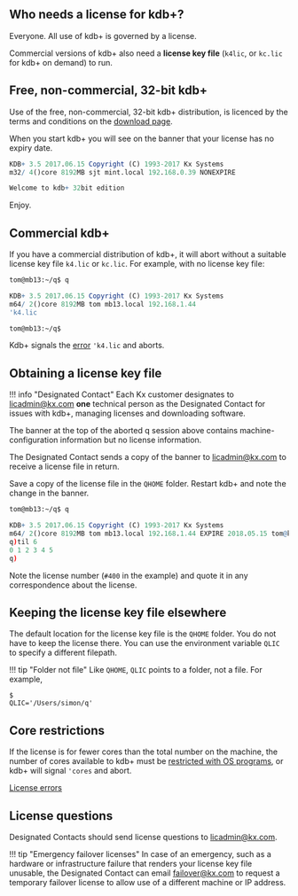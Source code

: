 ## Who needs a license for kdb+?

Everyone. All use of kdb+ is governed by a license. 

Commercial versions of kdb+ also need a **license key file** (`k4lic`, or `kc.lic` for kdb+ on demand) to run.


## Free, non-commercial, 32-bit kdb+

Use of the free, non-commercial, 32-bit kdb+ distribution, is licenced by the terms and conditions on the [download page](https://kx.com/download/). 

When you start kdb+ you will see on the banner that your license has no expiry date.
```q
KDB+ 3.5 2017.06.15 Copyright (C) 1993-2017 Kx Systems
m32/ 4()core 8192MB sjt mint.local 192.168.0.39 NONEXPIRE

Welcome to kdb+ 32bit edition
```
Enjoy.


## Commercial kdb+

If you have a commercial distribution of kdb+, it will abort without a suitable license key file `k4.lic`  or `kc.lic`. For example, with no license key file:
```bash
tom@mb13:~/q$ q
```
```q
KDB+ 3.5 2017.06.15 Copyright (C) 1993-2017 Kx Systems
m64/ 2()core 8192MB tom mb13.local 192.168.1.44
'k4.lic
```
```bash
tom@mb13:~/q$ 
```
Kdb+ signals the [error](/basics/error-list/#license-errors) `'k4.lic` and aborts. 


## Obtaining a license key file

!!! info "Designated Contact"
    Each Kx customer designates to licadmin@kx.com **one** technical person as the Designated Contact for issues with kdb+, managing licenses and downloading software. 

The banner at the top of the aborted q session above contains machine-configuration information but no license information. 

The Designated Contact sends a copy of the banner to licadmin@kx.com to receive a license file in return. 

Save a copy of the license file in the `QHOME` folder. Restart kdb+ and note the change in the banner. 
```bash
tom@mb13:~/q$ q
```
```q
KDB+ 3.5 2017.06.15 Copyright (C) 1993-2017 Kx Systems
m64/ 2()core 8192MB tom mb13.local 192.168.1.44 EXPIRE 2018.05.15 tom@kx.com #400
q)til 6
0 1 2 3 4 5
q)
```
Note the license number (`#400` in the example) and quote it in any correspondence about the license. 


## Keeping the license key file elsewhere

The default location for the license key file is the `QHOME` folder. You do not have to keep the license there. You can use the environment variable `QLIC` to specify a different filepath.

!!! tip "Folder not file"
    Like `QHOME`, `QLIC` points to a folder, not a file. For example,<pre><code class="language-bash">$ QLIC='/Users/simon/q'</code></pre>


## Core restrictions

If the license is for fewer cores than the total number on the machine, the number of cores available to kdb+ must be [restricted with OS programs](/kb/cpu-affinity/), or kdb+ will signal `'cores` and abort.

<i class="far fa-hand-point-right"></i> [License errors](/basics/error-list/#license-errors)

## License questions

Designated Contacts should send license questions to licadmin@kx.com. 

!!! tip "Emergency failover licenses"
    In case of an emergency, such as a hardware or infrastructure failure that renders your license key file unusable, the Designated Contact can email failover@kx.com to request a temporary failover license to allow use of a different machine or IP address. 

